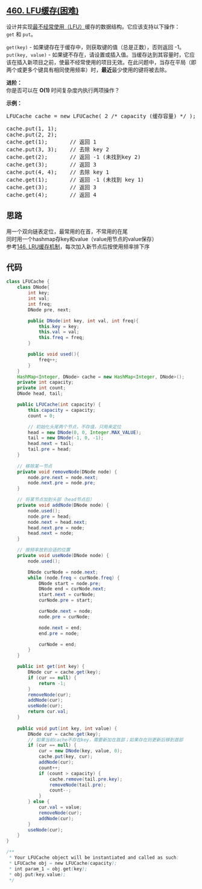 ## [460. LFU缓存(困难)](https://leetcode-cn.com/problems/lfu-cache/)
<div class="notranslate"><p>设计并实现<a href="https://baike.baidu.com/item/%E7%BC%93%E5%AD%98%E7%AE%97%E6%B3%95">最不经常使用（LFU）</a>缓存的数据结构。它应该支持以下操作：<code>get</code>&nbsp;和&nbsp;<code>put</code>。</p>

<p><code>get(key)</code>&nbsp;- 如果键存在于缓存中，则获取键的值（总是正数），否则返回 -1。<br>
<code>put(key, value)</code>&nbsp;- 如果键不存在，请设置或插入值。当缓存达到其容量时，它应该在插入新项目之前，使最不经常使用的项目无效。在此问题中，当存在平局（即两个或更多个键具有相同使用频率）时，<strong>最近</strong>最少使用的键将被去除。</p>

<p><strong>进阶：</strong><br>
你是否可以在&nbsp;<strong>O(1)&nbsp;</strong>时间复杂度内执行两项操作？</p>

<p><strong>示例：</strong></p>

<pre>LFUCache cache = new LFUCache( 2 /* capacity (缓存容量) */ );

cache.put(1, 1);
cache.put(2, 2);
cache.get(1);       // 返回 1
cache.put(3, 3);    // 去除 key 2
cache.get(2);       // 返回 -1 (未找到key 2)
cache.get(3);       // 返回 3
cache.put(4, 4);    // 去除 key 1
cache.get(1);       // 返回 -1 (未找到 key 1)
cache.get(3);       // 返回 3
cache.get(4);       // 返回 4</pre>
</div>

## 思路
用一个双向链表定位，最常用的在首，不常用的在尾  
同时用一个hashmap存key和value（value用节点的value保存）  
参考[146. LRU缓存机制](https://leetcode-cn.com/problems/lru-cache/)，每次加入新节点后按使用频率排下序
## 代码
```java
class LFUCache {
    class DNode{
        int key;
        int val;
        int freq;
        DNode pre, next;

        public DNode(int key, int val, int freq){
            this.key = key;
            this.val = val;
            this.freq = freq;
        }

        public void used(){
            freq++;
        }
    }
    HashMap<Integer, DNode> cache = new HashMap<Integer, DNode>();
    private int capacity;
    private int count;
    DNode head, tail;

    public LFUCache(int capacity) {
        this.capacity = capacity;
        count = 0;

        // 初始化头尾两个节点，不存值，只用来定位
        head = new DNode(0, 0, Integer.MAX_VALUE);
        tail = new DNode(-1, 0, -1);
        head.next = tail;
        tail.pre = head;
    }
    
    // 移除某一节点
    private void removeNode(DNode node) {
        node.pre.next = node.next;
        node.next.pre = node.pre;
    }

    // 将某节点加到头部（head节点后）
    private void addNode(DNode node) {
        node.used();
        node.pre = head;
        node.next = head.next;
        head.next.pre = node;
        head.next = node;
    }

    // 按频率放到合适的位置
    private void useNode(DNode node) {
        node.used();

        DNode curNode = node.next;
        while (node.freq < curNode.freq) {
            DNode start = node.pre;
            DNode end = curNode.next;
            start.next = curNode;
            curNode.pre = start;

            curNode.next = node;
            node.pre = curNode;

            node.next = end;
            end.pre = node;

            curNode = end;
        }
    }

    public int get(int key) {
        DNode cur = cache.get(key);
        if (cur == null) {
            return -1;
        }
        removeNode(cur);
        addNode(cur);
        useNode(cur);
        return cur.val;
    }
    
    public void put(int key, int value) {
        DNode cur = cache.get(key);
        // 如果当前cache不存在key，需要新加在首部；如果存在则更新后移到首部
        if (cur == null) {
            cur = new DNode(key, value, 0);
            cache.put(key, cur);
            addNode(cur);
            count++;
            if (count > capacity) {
                cache.remove(tail.pre.key);
                removeNode(tail.pre);
                count--;
            }
        } else {
            cur.val = value;
            removeNode(cur);
            addNode(cur);
        }
        useNode(cur);
    }
}

/**
 * Your LFUCache object will be instantiated and called as such:
 * LFUCache obj = new LFUCache(capacity);
 * int param_1 = obj.get(key);
 * obj.put(key,value);
 */
```
